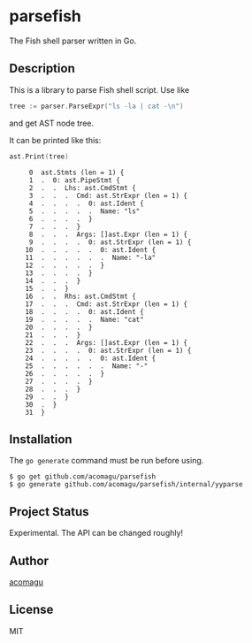 # parsefish

The Fish shell parser written in Go.

## Description

This is a library to parse Fish shell script. Use like

```Go
tree := parser.ParseExpr("ls -la | cat -\n")
```

and get AST node tree.

It can be printed like this:

```Go
ast.Print(tree)
```

```
     0  ast.Stmts (len = 1) {
     1  .  0: ast.PipeStmt {
     2  .  .  Lhs: ast.CmdStmt {
     3  .  .  .  Cmd: ast.StrExpr (len = 1) {
     4  .  .  .  .  0: ast.Ident {
     5  .  .  .  .  .  Name: "ls"
     6  .  .  .  .  }
     7  .  .  .  }
     8  .  .  .  Args: []ast.Expr (len = 1) {
     9  .  .  .  .  0: ast.StrExpr (len = 1) {
    10  .  .  .  .  .  0: ast.Ident {
    11  .  .  .  .  .  .  Name: "-la"
    12  .  .  .  .  .  }
    13  .  .  .  .  }
    14  .  .  .  }
    15  .  .  }
    16  .  .  Rhs: ast.CmdStmt {
    17  .  .  .  Cmd: ast.StrExpr (len = 1) {
    18  .  .  .  .  0: ast.Ident {
    19  .  .  .  .  .  Name: "cat"
    20  .  .  .  .  }
    21  .  .  .  }
    22  .  .  .  Args: []ast.Expr (len = 1) {
    23  .  .  .  .  0: ast.StrExpr (len = 1) {
    24  .  .  .  .  .  0: ast.Ident {
    25  .  .  .  .  .  .  Name: "-"
    26  .  .  .  .  .  }
    27  .  .  .  .  }
    28  .  .  .  }
    29  .  .  }
    30  .  }
    31  }
```

## Installation

The `go generate` command must be run before using.

```
$ go get github.com/acomagu/parsefish
$ go generate github.com/acomagu/parsefish/internal/yyparse
```

## Project Status

Experimental. The API can be changed roughly!

## Author

[acomagu](https://github.com/acomagu)

## License

MIT
